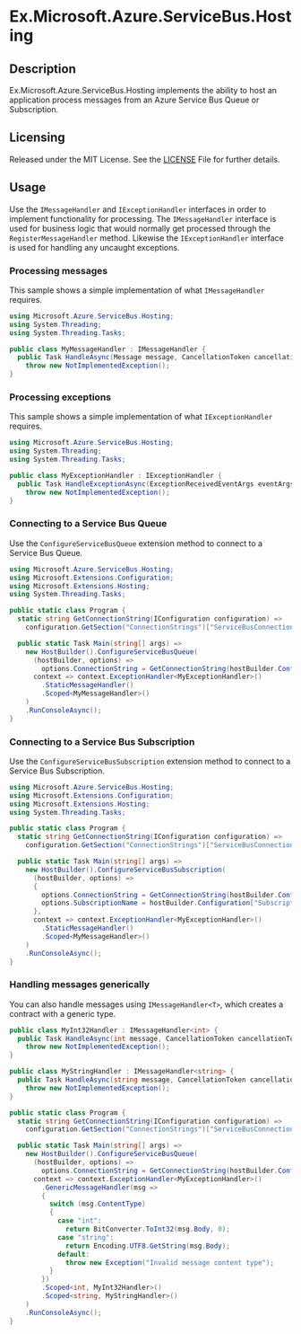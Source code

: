 # Ex.Microsoft.Azure.ServiceBus.Hosting

## Description
Ex.Microsoft.Azure.ServiceBus.Hosting implements the ability to host an application process messages from an Azure Service Bus Queue or Subscription.

## Licensing
Released under the MIT License. See the [LICENSE][] File for further details.

[license]: LICENSE.md

## Usage
Use the `IMessageHandler` and `IExceptionHandler` interfaces in order to implement functionality for processing. The `IMessageHandler` interface is used for business logic that would normally get processed through the `RegisterMessageHandler` method. Likewise the `IExceptionHandler` interface is used for handling any uncaught exceptions.

### Processing messages
This sample shows a simple implementation of what `IMessageHandler` requires.

```csharp
using Microsoft.Azure.ServiceBus.Hosting;
using System.Threading;
using System.Threading.Tasks;

public class MyMessageHandler : IMessageHandler {
  public Task HandleAsync(Message message, CancellationToken cancellationToken) =>
    throw new NotImplementedException();
}
```

### Processing exceptions
This sample shows a simple implementation of what `IExceptionHandler` requires.

```csharp
using Microsoft.Azure.ServiceBus.Hosting;
using System.Threading;
using System.Threading.Tasks;

public class MyExceptionHandler : IExceptionHandler {
  public Task HandleExceptionAsync(ExceptionReceivedEventArgs eventArgs) =>
    throw new NotImplementedException();
}
```

### Connecting to a Service Bus Queue
Use the `ConfigureServiceBusQueue` extension method to connect to a Service Bus Queue.

```csharp
using Microsoft.Azure.ServiceBus.Hosting;
using Microsoft.Extensions.Configuration;
using Microsoft.Extensions.Hosting;
using System.Threading.Tasks;

public static class Program {
  static string GetConnectionString(IConfiguration configuration) =>
    configuration.GetSection("ConnectionStrings")["ServiceBusConnection"];

  public static Task Main(string[] args) =>
    new HostBuilder().ConfigureServiceBusQueue(
      (hostBuilder, options) => 
        options.ConnectionString = GetConnectionString(hostBuilder.Configuration),
      context => context.ExceptionHandler<MyExceptionHandler>()
        .StaticMessageHandler()
        .Scoped<MyMessageHandler>()
    )
    .RunConsoleAsync();
}
```

### Connecting to a Service Bus Subscription
Use the `ConfigureServiceBusSubscription` extension method to connect to a Service Bus Subscription.

```csharp
using Microsoft.Azure.ServiceBus.Hosting;
using Microsoft.Extensions.Configuration;
using Microsoft.Extensions.Hosting;
using System.Threading.Tasks;

public static class Program {
  static string GetConnectionString(IConfiguration configuration) =>
    configuration.GetSection("ConnectionStrings")["ServiceBusConnection"];

  public static Task Main(string[] args) =>
    new HostBuilder().ConfigureServiceBusSubscription(
      (hostBuilder, options) =>
      {
        options.ConnectionString = GetConnectionString(hostBuilder.Configuration);
        options.SubscriptionName = hostBuilder.Configuration["SubscriptionName"];
      },
      context => context.ExceptionHandler<MyExceptionHandler>()
        .StaticMessageHandler()
        .Scoped<MyMessageHandler>()
    )
    .RunConsoleAsync();
}
```

### Handling messages generically
You can also handle messages using `IMessageHandler<T>`, which creates a contract with a generic type.

```csharp
public class MyInt32Handler : IMessageHandler<int> {
  public Task HandleAsync(int message, CancellationToken cancellationToken) =>
    throw new NotImplementedException();
}

public class MyStringHandler : IMessageHandler<string> {
  public Task HandleAsync(string message, CancellationToken cancellationToken) =>
    throw new NotImplementedException();
}

public static class Program {
  static string GetConnectionString(IConfiguration configuration) =>
    configuration.GetSection("ConnectionStrings")["ServiceBusConnection"];

  public static Task Main(string[] args) =>
    new HostBuilder().ConfigureServiceBusQueue(
      (hostBuilder, options) =>
        options.ConnectionString = GetConnectionString(hostBuilder.Configuration),
      context => context.ExceptionHandler<MyExceptionHandler>()
        .GenericMessageHandler(msg =>
        {
          switch (msg.ContentType)
          {
            case "int":
              return BitConverter.ToInt32(msg.Body, 0);
            case "string":
              return Encoding.UTF8.GetString(msg.Body);
            default:
              throw new Exception("Invalid message content type");
          }
        })
        .Scoped<int, MyInt32Handler>()
        .Scoped<string, MyStringHandler>()
    )
    .RunConsoleAsync();
}
```
